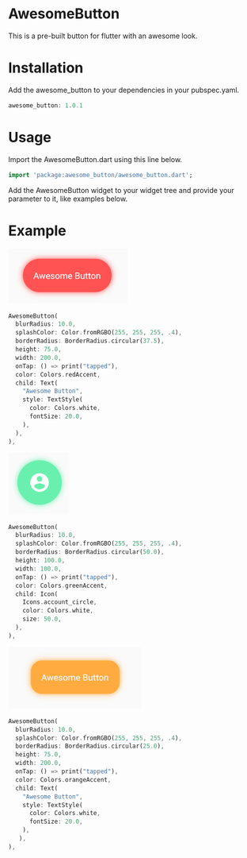# AwesomeButton
This is a pre-built button for flutter with an awesome look.

# Installation
Add the awesome_button to your dependencies in your pubspec.yaml.
```dart
awesome_button: 1.0.1
``` 

# Usage
Import the AwesomeButton.dart using this line below.
```dart 
import 'package:awesome_button/awesome_button.dart';
``` 
Add the AwesomeButton widget to your widget tree and provide your parameter to it, like examples below.

# Example
![Alt text](https://raw.githubusercontent.com/OrnomaS/AwesomeButton/master/images/example.png)
```dart
AwesomeButton(
  blurRadius: 10.0,
  splashColor: Color.fromRGBO(255, 255, 255, .4),
  borderRadius: BorderRadius.circular(37.5),
  height: 75.0,
  width: 200.0,
  onTap: () => print("tapped"),
  color: Colors.redAccent,
  child: Text(
    "Awesome Button",
    style: TextStyle(
      color: Colors.white,
      fontSize: 20.0,
    ),
  ),
),
```

![Alt text](https://raw.githubusercontent.com/OrnomaS/AwesomeButton/master/images/example1.png)
```dart
AwesomeButton(
  blurRadius: 10.0,
  splashColor: Color.fromRGBO(255, 255, 255, .4),
  borderRadius: BorderRadius.circular(50.0),
  height: 100.0,
  width: 100.0,
  onTap: () => print("tapped"),
  color: Colors.greenAccent,
  child: Icon(
    Icons.account_circle,
    color: Colors.white,
    size: 50.0,
  ),
),
```

![Alt text](https://raw.githubusercontent.com/OrnomaS/AwesomeButton/master/images/example2.png)
```dart
AwesomeButton(
  blurRadius: 10.0,
  splashColor: Color.fromRGBO(255, 255, 255, .4),
  borderRadius: BorderRadius.circular(25.0),
  height: 75.0,
  width: 200.0,
  onTap: () => print("tapped"),
  color: Colors.orangeAccent,
  child: Text(
    "Awesome Button",
    style: TextStyle(
      color: Colors.white,
      fontSize: 20.0,
    ),
   ),
),
```

